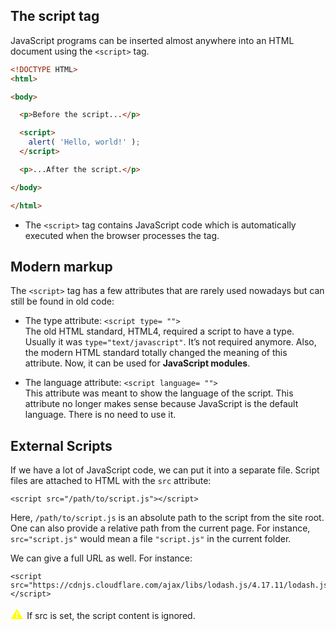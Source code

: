 ## The script tag
JavaScript programs can be inserted almost anywhere into an HTML document using the ```<script>``` tag. 
```HTML
<!DOCTYPE HTML>
<html>

<body>

  <p>Before the script...</p>

  <script>
    alert( 'Hello, world!' );
  </script>

  <p>...After the script.</p>

</body>

</html>
```

- The ```<script>``` tag contains JavaScript code which is automatically executed when the browser processes the tag.

## Modern markup
The ```<script>``` tag has a few attributes that are rarely used nowadays but can still be found in old code:
- The type attribute: ```<script type= "">```  
The old HTML standard, HTML4, required a script to have a type. Usually it was ``type="text/javascript"``. It’s not required anymore. Also, the modern HTML standard totally changed the meaning of this attribute. Now, it can be used for **JavaScript modules**. 

- The language attribute: ```<script language= "">```  
This attribute was meant to show the language of the script. This attribute no longer makes sense because JavaScript is the default language. There is no need to use it.

## External Scripts
If we have a lot of JavaScript code, we can put it into a separate file.
Script files are attached to HTML with the ``src`` attribute:
```JS
<script src="/path/to/script.js"></script>
``` 

Here, ```/path/to/script.js``` is an absolute path to the script from the site root. One can also provide a relative path from the current page. For instance, ```src="script.js"``` would mean a file ```"script.js"``` in the current folder.

We can give a full URL as well. For instance:
```JS
<script src="https://cdnjs.cloudflare.com/ajax/libs/lodash.js/4.17.11/lodash.js"></script>
```
 <span style="color:yellow; font-size: 20px"> ⚠ </span> If src is set, the script content is ignored.


